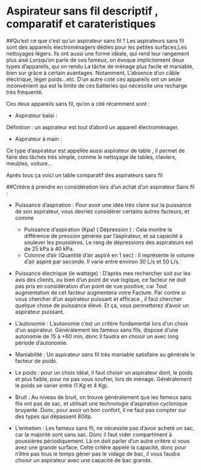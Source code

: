 # Aspirateur sans fil descriptif , comparatif et carateristiques
##Qu’est ce que c’est qu’un aspirateur sans fil ?
Les aspirateurs sans fil sont des appareils électroménagers dédies pour les petites surfaces,Les nettoyages légers. Ils ont aussi une forme idéale, qui rend leur rangement plus aisé.Lorsqu’on parle de ces fameux, on évoque implicitement deux types d’appareils, qui on rendu La tâche de ménage plus facile et maniable, bien sur grâce à certain avantages. Notamment, L’absence d’un câble électrique, léger poids…etc. D’un autre coté ces appareils ont un seule inconvénient qui est la limite de ces batteries qui nécessite une recharge très fréquenté.

Ces deux appareils sans fil, qu’on a cité récemment sont :

* Aspirateur balai :

Définition : un aspirateur est tout d’abord un appareil électroménager.

* Aspirateur à main :

Ce type d’aspirateur est appellèe  aussi aspirateur de table , il permet de faire des tâches très simple, comme le nettoyage de   tables, claviers, meubles, voiture…

Aprés tous ça voici un table comparatif des aspirateurs sans fil

##Critère à prendre en considération lors d’un achat d’un aspirateur Sans fil :

* Puissance d’aspiration : Pour avoir une idée très claire sur la puissance de son aspirateur, vous devriez considérer certains autres facteurs, et comme
  * Puissance d’aspiration (Kpa) ( Dépression ) : Cela montre la  différence de pression  générée par l’aspirateur, et sa capacité à soulever les poussières. Le rang  de dépressions des aspirateurs est  de 25 kPa  à 40 kPa.
  * Colonne d’air (Quantité d’air aspiré en 1 sec) : Il représente le volume d’air aspiré par seconde. Il varie entre environ 30 L/s et 50 L/s.

* Puissance électrique (le wattage) : D’après mes rechercher soit sur les avis des clients, ou bien d’un point de vue logique, ce facteur ne doit pas pris en considération d’un point de vue positive, car Tout augmentation de cet facteur augmentera votre Facture. Par contre si vous chercher d’un aspirateur puissant et efficace , il faut chercher quelque chose de puissance élevé. Et ça, vous permetterez d’avoir un aspirateur puissant.

* L’autonomie : L’autonomie c’est un critère fondamental lors d’un choix d’un aspirateur. Généralement les fameux sans fils, dispose d’une autonomie de 15 à +60 min, donc il faudra en choisir un avec long période d’autonomie.

* Maniabilité : Un aspirateur sans fil très maniable satisfaire au générale le facteur de poids.

* Le poids : pour un choix idéal, il faut choisir un aspirateur dont, le poids et plus faible, pour ne    pas vous soufrer, lors de ménage. Généralement le poids se varier entre (1 Kg et 4 Kg).

* Bruit : Au niveau de bruit, on trouve généralement que les fameux sans fils ont pas de sac, et utilisait une technologie d’aspiration cyclonique bruyante. Donc, pour avoir un bon confort, il ne faut pas compter sur des types qui dépassent 80dp.

* L’entretien : Les fameux sans fil, ne nécessite pas d’avoir acheté un sac, car la majorité sont sans sac. Donc il faut vider compartiment à poussières périodiquement. Là on doit parler d’un autre critère si vous avez une grande surface. Cette critêre appelé  la capacité, donc pour n’être pas tous le temps gêner pas le vidage de bac, il vous faudra   choisir un aspirateur avec une capacité de bac grande.
